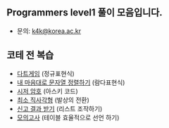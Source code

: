 ## Programmers level1 풀이 모음입니다.

- 문의: k4k@korea.ac.kr


## 코테 전 복습

- [다트게임](https://github.com/TAVEResearch/TAVE_algorithm_study/blob/main/%EB%B0%95%EC%A0%9C%EC%9C%A4/programmers/level1/1006_dart.py) (정규표현식)
- [내 마음대로 문자열 정렬하기](https://github.com/TAVEResearch/TAVE_algorithm_study/blob/main/%EB%B0%95%EC%A0%9C%EC%9C%A4/programmers/level1/1124_sorting_freely.py) (람다표현식)
- [시저 암호](https://github.com/TAVEResearch/TAVE_algorithm_study/blob/main/%EB%B0%95%EC%A0%9C%EC%9C%A4/programmers/level1/011822_caesar_cipher.py) (아스키 코드)
- [최소 직사각형](https://github.com/TAVEResearch/TAVE_algorithm_study/blob/main/%EB%B0%95%EC%A0%9C%EC%9C%A4/programmers/level1/012022_min_rectangle.py) (발상의 전환)
- [신고 결과 받기](https://github.com/TAVEResearch/TAVE_algorithm_study/blob/main/%EB%B0%95%EC%A0%9C%EC%9C%A4/programmers/level1/012122_get_report.py) (리스트 조작하기)
- [모의고사](https://github.com/TAVEResearch/TAVE_algorithm_study/blob/main/%EB%B0%95%EC%A0%9C%EC%9C%A4/programmers/level1/012822_mock_test.py) (테이블 효율적으로 선언 하기)
